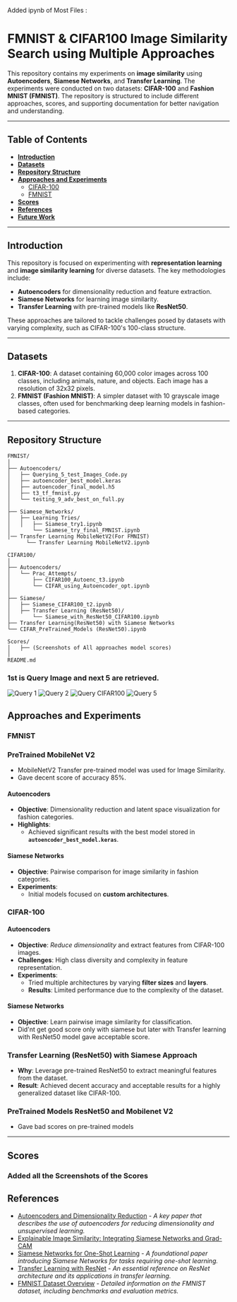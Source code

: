 Added ipynb of Most Files  :

#  FMNIST & CIFAR100 Image Similarity Search using Multiple Approaches 

This repository contains my experiments on **image similarity** using **Autoencoders**, **Siamese Networks**, and **Transfer Learning**. The experiments were conducted on two datasets: **CIFAR-100** and **Fashion MNIST (FMNIST)**. The repository is structured to include different approaches, scores, and supporting documentation for better navigation and understanding.

---

## Table of Contents
- **[Introduction](#introduction)**
- **[Datasets](#datasets)**
- **[Repository Structure](#repository-structure)**
- **[Approaches and Experiments](#approaches-and-experiments)**
  - [CIFAR-100](#cifar-100)
  - [FMNIST](#fmnist)
- **[Scores](#scores)**
- **[References](#references)**
- **[Future Work](#future-work)**

---

## Introduction

This repository is focused on experimenting with **representation learning** and **image similarity learning** for diverse datasets. The key methodologies include:

- **Autoencoders** for dimensionality reduction and feature extraction.
- **Siamese Networks** for learning image similarity.
- **Transfer Learning** with pre-trained models like **ResNet50**.

These approaches are tailored to tackle challenges posed by datasets with varying complexity, such as CIFAR-100's 100-class structure.

---

## Datasets

1. **CIFAR-100**: A dataset containing 60,000 color images across 100 classes, including animals, nature, and objects. Each image has a resolution of 32x32 pixels.
2. **FMNIST (Fashion MNIST)**: A simpler dataset with 10 grayscale image classes, often used for benchmarking deep learning models in fashion-based categories.

---

## Repository Structure

```plaintext
FMNIST/
│
├── Autoencoders/
│   ├── Querying_5_test_Images_Code.py
│   ├── autoencoder_best_model.keras
│   ├── autoencoder_final_model.h5
│   ├── t3_tf_fmnist.py
│   └── testing_9_adv_best_on_full.py
│
├── Siamese_Networks/
│   ├── Learning Tries/
│   │   ├── Siamese_try1.ipynb
│       └── Siamese_try_final_FMNIST.ipynb
│── Transfer Learning MobileNetV2(For FMNIST) 
      └── Transfer Learning MobileNetV2.ipynb

CIFAR100/
│
├── Autoencoders/
│   └── Prac_Attempts/
│       ├── CIFAR100_Autoenc_t3.ipynb
│       └── CIFAR_using_Autoencoder_opt.ipynb
│
├── Siamese/
│   ├── Siamese_CIFAR100_t2.ipynb
│   ├── Transfer Learning (ResNet50)/
│       └── Siamese_with_ResNet50_CIFAR100.ipynb
├── Transfer Learning(ResNet50) with Siamese Networks
└── CIFAR_PreTrained_Models (ResNet50).ipynb

Scores/
│   ├── (Screenshots of All approaches model scores)
│
README.md
```
### 1st is Query Image and next 5 are retrieved.
![Query 1](https://github.com/MIkiller74/Imagle_Similarity_LensGoogle/blob/main/Scores/Query1.jpg)
![Query 2](https://github.com/MIkiller74/Imagle_Similarity_LensGoogle/blob/main/Scores/Query2.jpg)
![Query CIFAR100](https://github.com/MIkiller74/Imagle_Similarity_LensGoogle/blob/main/Scores/Query%20CIFAR100.png)
![Query 5](https://github.com/MIkiller74/Imagle_Similarity_LensGoogle/blob/main/Scores/AAQuery.png)

## Approaches and Experiments
### **FMNIST**
### **PreTrained MobileNet V2**
- MobileNetV2 Transfer pre-trained model was used for Image Similarity.
- Gave decent score of accuracy 85%.

#### **Autoencoders**
- **Objective**: Dimensionality reduction and latent space visualization for fashion categories.
- **Highlights**:
  - Achieved significant results with the best model stored in **`autoencoder_best_model.keras`**.

#### **Siamese Networks**
- **Objective**: Pairwise comparison for image similarity in fashion categories.
- **Experiments**:
  - Initial models focused on **custom architectures**.

    
### **CIFAR-100**

#### **Autoencoders**
- **Objective**: _Reduce dimensionality_ and extract features from CIFAR-100 images.
- **Challenges**: High class diversity and complexity in feature representation.
- **Experiments**: 
  - Tried multiple architectures by varying **filter sizes** and **layers**.
  - **Results**: Limited performance due to the complexity of the dataset.

#### **Siamese Networks**
- **Objective**: Learn pairwise image similarity for classification.
- Did'nt get good score only with siamese but later with Transfer learning with ResNet50 model gave acceptable score.
 ### **Transfer Learning (ResNet50) with Siamese Approach**
  - **Why**: Leverage pre-trained ResNet50 to extract meaningful features from the dataset.
  - **Result**: Achieved decent accuracy and acceptable results for a highly generalized dataset like CIFAR-100.
### **PreTrained Models ResNet50 and Mobilenet V2**
  - Gave bad scores on pre-trained models
---

## Scores

### Added all the Screenshots of the Scores

## References

- [Autoencoders and Dimensionality Reduction](https://arxiv.org/abs/1512.03385) - _A key paper that describes the use of autoencoders for reducing dimensionality and unsupervised learning._
- [Explainable Image Similarity: Integrating Siamese Networks and Grad-CAM](https://arxiv.org/pdf/2310.07678) 
- [Siamese Networks for One-Shot Learning](https://www.cs.cmu.edu/~rsalakhu/papers/oneshot1.pdf) - _A foundational paper introducing Siamese Networks for tasks requiring one-shot learning._
- [Transfer Learning with ResNet](https://arxiv.org/abs/1512.03385) - _An essential reference on ResNet architecture and its applications in transfer learning._
- [FMNIST Dataset Overview](https://github.com/zalandoresearch/fashion-mnist) - _Detailed information on the FMNIST dataset, including benchmarks and evaluation metrics._


